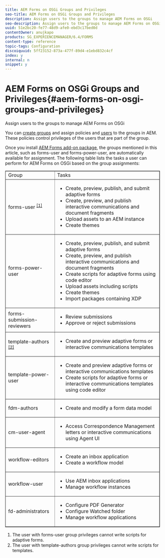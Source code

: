 ```yaml
---
title: AEM Forms on OSGi Groups and Privileges
seo-title: AEM Forms on OSGi Groups and Privileges
description: Assign users to the groups to manage AEM Forms on OSGi
seo-description: Assign users to the groups to manage AEM Forms on OSGi
uuid: 51e2bc20-fe77-48d9-afe0-ebd3c17bed0d
contentOwner: anujkapo
products: SG_EXPERIENCEMANAGER/6.4/FORMS
content-type: reference
topic-tags: Configuration
discoiquuid: 5ff23152-873a-477f-89d4-e1ebd832c4cf
index: y
internal: n
snippet: y
---
```


# AEM Forms on OSGi Groups and Privileges{#aem-forms-on-osgi-groups-and-privileges}

Assign users to the groups to manage AEM Forms on OSGi

You can [create groups](../../sites/administering/using/user-group-ac-admin.md#groupadministration) and assign policies and [users](../../sites/administering/using/user-group-ac-admin.md#useradministration) to the groups in AEM. These policies control privileges of the users that are part of the group.

Once you install [AEM Forms add-on package](../../forms/using/installing-configuring-aem-forms-osgi.md), the groups mentioned in this article, such as forms-user and forms-power-user, are automatically available for assignment. The following table lists the tasks a user can perform for AEM Forms on OSGi based on the group assignments:

<table border="1" cellpadding="1" cellspacing="0" width="100%"> 
 <tbody>
  <tr>
   <td>Group</td> 
   <td>Tasks</td> 
  </tr>
  <tr>
   <td>forms-user <sup><a href="#main-pars-text">[1]</a></sup></td> 
   <td>
    <ul> 
     <li>Create, preview, publish, and submit adaptive forms</li> 
     <li>Create, preview, and publish interactive communications and document fragments</li> 
     <li>Upload assets to an AEM instance</li> 
     <li>Create themes</li> 
    </ul> </td> 
  </tr>
  <tr>
   <td>forms-power-user</td> 
   <td>
    <ul> 
     <li>Create, preview, publish, and submit adaptive forms</li> 
     <li>Create, preview, and publish interactive communications and document fragments</li> 
     <li>Create scripts for adaptive forms using code editor</li> 
     <li>Upload assets including scripts</li> 
     <li>Create themes</li> 
     <li>Import packages containing XDP</li> 
    </ul> </td> 
  </tr>
  <tr>
   <td>forms-submission-reviewers</td> 
   <td>
    <ul> 
     <li>Review submissions</li> 
     <li>Approve or reject submissions</li> 
    </ul> </td> 
  </tr>
  <tr>
   <td>template-authors <sup><a href="#main-pars-text">[2]</a></sup></td> 
   <td>
    <ul> 
     <li>Create and preview adaptive forms or interactive communications templates</li> 
    </ul> </td> 
  </tr>
  <tr>
   <td>template-power-user</td> 
   <td>
    <ul> 
     <li>Create and preview adaptive forms or interactive communications templates</li> 
     <li>Create scripts for adaptive forms or interactive communications templates using code editor</li> 
    </ul> </td> 
  </tr>
  <tr>
   <td><p>fdm-authors</p> </td> 
   <td>
    <ul> 
     <li>Create and modify a form data model</li> 
    </ul> </td> 
  </tr>
  <tr>
   <td>cm-user-agent</td> 
   <td>
    <ul> 
     <li>Access Correspondence Management letters or interactive communications using Agent UI</li> 
    </ul> </td> 
  </tr>
  <tr>
   <td><p>workflow-editors</p> </td> 
   <td>
    <ul> 
     <li>Create an inbox application</li> 
     <li>Create a workflow model</li> 
    </ul> </td> 
  </tr>
  <tr>
   <td>workflow-user</td> 
   <td>
    <ul> 
     <li>Use AEM inbox applications</li> 
     <li>Manage workflow instances</li> 
    </ul> </td> 
  </tr>
  <tr>
   <td>fd-administrators</td> 
   <td>
    <ul> 
     <li>Configure PDF Generator</li> 
     <li>Configure Watched folder</li> 
     <li>Manage workflow applications</li> 
    </ul> </td> 
  </tr>
 </tbody>
</table>

1. The user with forms-user group privileges cannot write scripts for adaptive forms.
1. The user with template-authors group privileges cannot write scripts for templates.

